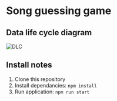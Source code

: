 # Song guessing game

## Data life cycle diagram
![DLC](https://user-images.githubusercontent.com/33430653/79760836-e9a02480-8320-11ea-8563-d67f2a840f92.png)

## Install notes
1. Clone this repository
2. Install dependancies: `npm install`
3. Run application: `npm run start`
